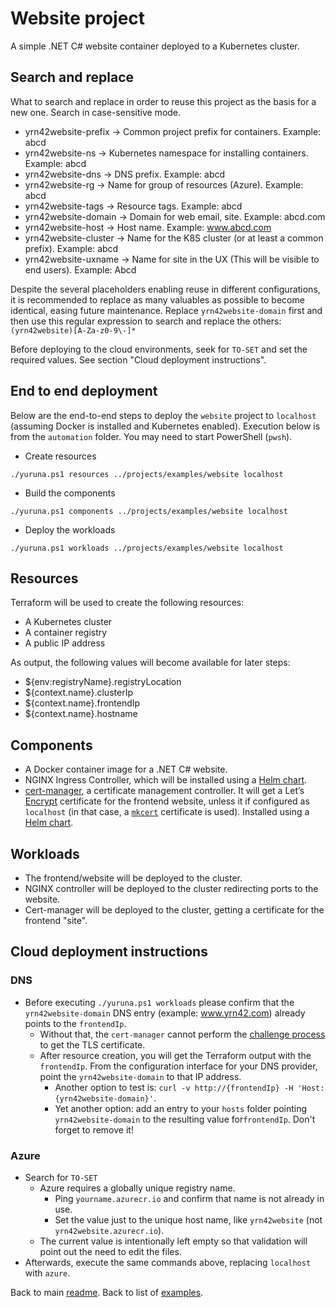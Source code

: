# Website project

A simple .NET C# website container deployed to a Kubernetes cluster.

## Search and replace

What to search and replace in order to reuse this project as the basis for a new one. Search in case-sensitive mode.

- yrn42website-prefix -> Common project prefix for containers. Example: abcd
- yrn42website-ns -> Kubernetes namespace for installing containers. Example: abcd
- yrn42website-dns -> DNS prefix. Example: abcd
- yrn42website-rg -> Name for group of resources (Azure). Example: abcd
- yrn42website-tags -> Resource tags. Example: abcd
- yrn42website-domain -> Domain for web email, site. Example: abcd.com
- yrn42website-host -> Host name. Example: www.abcd.com
- yrn42website-cluster -> Name for the K8S cluster (or at least a common prefix). Example: abcd
- yrn42website-uxname -> Name for site in the UX (This will be visible to end users). Example: Abcd

Despite the several placeholders enabling reuse in different configurations, it is recommended to replace as many valuables as possible to become identical, easing future maintenance. Replace `yrn42website-domain` first and then use this regular expression to search and replace the others:  `(yrn42website)[A-Za-z0-9\-]*`

Before deploying to the cloud environments, seek for `TO-SET` and set the required values. See section "Cloud deployment instructions".

## End to end deployment

Below are the end-to-end steps to deploy the `website` project to `localhost` (assuming Docker is installed and Kubernetes enabled). Execution below is from the `automation` folder. You may need to start PowerShell (`pwsh`).

- Create resources

```shell
./yuruna.ps1 resources ../projects/examples/website localhost
```

- Build the components

```shell
./yuruna.ps1 components ../projects/examples/website localhost
```

- Deploy the  workloads

```shell
./yuruna.ps1 workloads ../projects/examples/website localhost
```

## Resources

Terraform will be used to create the following resources:

- A Kubernetes cluster
- A container registry
- A public IP address

As output, the following values will become available for later steps:

- ${env:registryName}.registryLocation
- ${context.name}.clusterIp
- ${context.name}.frontendIp
- ${context.name}.hostname

## Components

- A Docker container image for a .NET C# website.
- NGINX Ingress Controller, which will be installed using a [Helm chart](https://kubernetes.github.io/ingress-nginx/deploy/#using-helm).
- [cert-manager](https://cert-manager.io/docs/), a certificate management controller. It will get a Let’s [Encrypt](https://letsencrypt.org/) certificate for the frontend website, unless it if configured as `localhost` (in that case, a [`mkcert`](https://github.com/FiloSottile/mkcert) certificate is used). Installed using a [Helm chart](https://cert-manager.io/docs/installation/kubernetes/#installing-with-helm).

## Workloads

- The frontend/website will be deployed to the cluster.
- NGINX controller will be deployed to the cluster redirecting ports to the website.
- Cert-manager will be deployed to the cluster, getting a certificate for the frontend "site".

## Cloud deployment instructions

### DNS

- Before executing `./yuruna.ps1 workloads` please confirm that the `yrn42website-domain` DNS entry (example: www.yrn42.com) already points to the `frontendIp`.
  - Without that, the `cert-manager` cannot perform the [challenge process](https://letsencrypt.org/docs/challenge-types/#http-01-challenge) to get the TLS certificate.
  - After resource creation, you will get the Terraform output with the `frontendIp`. From the configuration interface for your DNS provider, point the `yrn42website-domain` to that IP address.
    - Another option to test is: `curl -v http://{frontendIp} -H 'Host: {yrn42website-domain}'`.
    - Yet another option: add an entry to your `hosts` folder pointing `yrn42website-domain` to the resulting value for`frontendIp`. Don't forget to remove it!

### Azure

- Search for `TO-SET`
  - Azure requires a globally unique registry name.
    - Ping `yourname.azurecr.io` and confirm that name is not already in use.
    - Set the value just to the unique host name, like `yrn42website` (not `yrn42website.azurecr.io`).
  - The current value is intentionally left empty so that validation will point out the need to edit the files.
- Afterwards, execute the same commands above, replacing `localhost` with `azure`.

Back to main [readme](../../../README.md). Back to list of [examples](../README.md).

